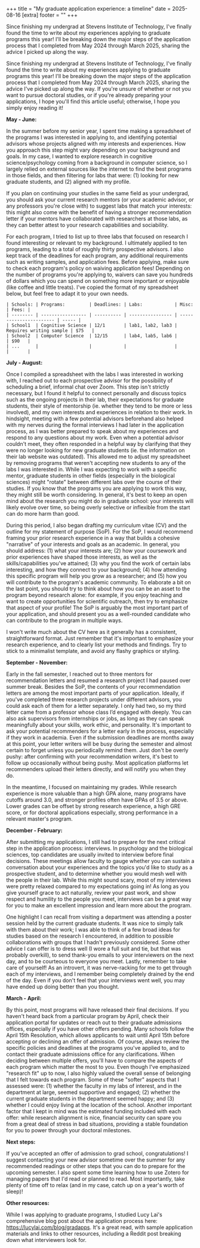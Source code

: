 +++
title = "My graduate application experience: a timeline"
date = 2025-08-16
[extra]
footer = ""
+++

Since finishing my undergrad at Stevens Institute of Technology, I've finally found the time to write about my experiences applying to graduate programs this year! I'll be breaking down the major steps of the application process that I completed from May 2024 through March 2025, sharing the advice I picked up along the way.

<!-- more -->

Since finishing my undergrad at Stevens Institute of Technology, I've finally found the time to write about my experiences applying to graduate programs this year! I'll be breaking down the major steps of the application process that I completed from May 2024 through March 2025, sharing the advice I've picked up along the way. If you're unsure of whether or not you want to pursue doctoral studies, or if you're already preparing your applications, I hope you'll find this article useful; otherwise, I hope you simply enjoy reading it!

**May - June:**

In the summer before my senior year, I spent time making a spreadsheet of the programs I was interested in applying to, and identifying potential advisors whose projects aligned with my interests and experiences. How you approach this step might vary depending on your background and goals. In my case, I wanted to explore research in cognitive science/psychology coming from a background in computer science, so I largely relied on external sources like the internet to find the best programs in those fields, and then filtering for labs that were: (1) looking for new graduate students, and (2) aligned with my profile.

If you plan on continuing your studies in the same field as your undergrad, you should ask your current research mentors (or your academic advisor, or any professors you're close with) to suggest labs that match your interests: this might also come with the benefit of having a stronger recommendation letter if your mentors have collaborated with researchers at those labs, as they can better attest to your research capabilities and sociability.

For each program, I tried to list up to three labs that focused on research I found interesting or relevant to my background. I ultimately applied to ten programs, leading to a total of roughly thirty prospective advisors. I also kept track of the deadlines for each program, any additional requirements such as writing samples, and application fees. Before applying, make sure to check each program's policy on waiving application fees! Depending on the number of programs you're applying to, waivers can save you hundreds of dollars which you can spend on something more important or enjoyable (like coffee and little treats). I've copied the format of my spreadsheet below, but feel free to adapt it to your own needs.

```
| Schools: | Programs:         | Deadlines: | Labs:            | Misc:                   | Fees: |
| -------- | ----------------- | ---------- | ---------------- | ----------------------- | ----- |
| School1  | Cognitive Science | 12/1       | lab1, lab2, lab3 | Requires writing sample | $75   |
| School2  | Computer Science  | 12/15      | lab4, lab5, lab6 |                         | $90   |
| ...      |                   |            |                  |                         |       |
```

**July - August:**

Once I compiled a spreadsheet with the labs I was interested in working with, I reached out to each prospective advisor for the possibility of scheduling a brief, informal chat over Zoom. This step isn't strictly necessary, but I found it helpful to connect personally and discuss topics such as the ongoing projects in their lab, their expectations for graduate students, their style of mentorship (ie. whether they tend to be more or less involved), and my own interests and experiences in relation to their work. In hindsight, meeting with a few potential advisors beforehand also helped with my nerves during the formal interviews I had later in the application process, as I was better prepared to speak about my experiences and respond to any questions about my work. Even when a potential advisor couldn't meet, they often responded in a helpful way by clarifying that they were no longer looking for new graduate students (ie. the information on their lab website was outdated). This allowed me to adjust my spreadsheet by removing programs that weren't accepting new students to any of the labs I was interested in. While I was expecting to work with a specific mentor, graduate students in other fields (especially in the biological sciences) might "rotate" between different labs over the course of their studies. If you know that the programs you are applying to work this way, they might still be worth considering. In general, it's best to keep an open mind about the research you might do in graduate school: your interests will likely evolve over time, so being overly selective or inflexible from the start can do more harm than good.

During this period, I also began drafting my curriculum vitae (CV) and the outline for my statement of purpose (SoP). For the SoP, I would recommend framing your prior research experience in a way that builds a cohesive "narrative" of your interests and goals as an academic. In general, you should address: (1) what your interests are; (2) how your coursework and prior experiences have shaped those interests, as well as the skills/capabilities you've attained; (3) why you find the work of certain labs interesting, and how they connect to your background; (4) how attending this specific program will help you grow as a researcher; and (5) how you will contribute to the program's academic community. To elaborate a bit on the last point, you should try to think about how you can be an asset to the program beyond research alone: for example, if you enjoy teaching and want to create opportunities for scientific outreach, then try to emphasize that aspect of your profile! The SoP is arguably the most important part of your application, and should present you as a well-rounded candidate who can contribute to the program in multiple ways.

I won't write much about the CV here as it generally has a consistent, straightforward format. Just remember that it's important to emphasize your research experience, and to clearly list your methods and findings. Try to stick to a minimalist template, and avoid any flashy graphics or styling.

**September - November:**

Early in the fall semester, I reached out to three mentors for recommendation letters and resumed a research project I had paused over summer break. Besides the SoP, the contents of your recommendation letters are among the most important parts of your application. Ideally, if you've completed three research projects under different advisors, you could ask each of them for a letter separately. I only had two, so my third letter came from a professor whose class I’d engaged with deeply. You can also ask supervisors from internships or jobs, as long as they can speak meaningfully about your skills, work ethic, and personality. It's important to ask your potential recommenders for a letter early in the process, especially if they work in academia. Even if the submission deadlines are months away at this point, your letter writers will be busy during the semester and almost certain to forget unless you periodically remind them. Just don't be overly pushy: after confirming with your recommendation writers, it's best to follow up occasionally without being pushy. Most application platforms let recommenders upload their letters directly, and will notify you when they do.

In the meantime, I focused on maintaining my grades. While research experience is more valuable than a high GPA alone, many programs have cutoffs around 3.0, and stronger profiles often have GPAs of 3.5 or above. Lower grades can be offset by strong research experience, a high GRE score, or for doctoral applications especially, strong performance in a relevant master's program.

**December - February:**

After submitting my applications, I still had to prepare for the next critical step in the application process: interviews. In psychology and the biological sciences, top candidates are usually invited to interview before final decisions. These meetings allow faculty to gauge whether you can sustain a conversation about your experiences and the topics you'd like to study as a prospective student, and to determine whether you would mesh well with the people in their lab. While this might sound scary, most of my interviews were pretty relaxed compared to my expectations going in! As long as you give yourself grace to act naturally, review your past work, and show respect and humility to the people you meet, interviews can be a great way for you to make an excellent impression and learn more about the program.

One highlight I can recall from visiting a department was attending a poster session held by the current graduate students. It was nice to simply talk with them about their work; I was able to think of a few broad ideas for studies based on the research I encountered, in addition to possible collaborations with groups that I hadn't previously considered. Some other advice I can offer is to dress well (I wore a full suit and tie, but that was probably overkill), to send thank-you emails to your interviewers on the next day, and to be courteous to everyone you meet. Lastly, remember to take care of yourself! As an introvert, it was nerve-racking for me to get through each of my interviews, and I remember being completely drained by the end of the day. Even if you don't feel that your interviews went well, you may have ended up doing better than you thought.

**March - April:**

By this point, most programs will have released their final decisions. If you haven't heard back from a particular program by April, check their application portal for updates or reach out to their graduate admissions offices, especially if you have other offers pending. Many schools follow the April 15th Resolution, which allows applicants to wait until April 15th before accepting or declining an offer of admission. Of course, always review the specific policies and deadlines at the programs you've applied to, and to contact their graduate admissions office for any clarifications. When deciding between multiple offers, you'll have to compare the aspects of each program which matter the most to you. Even though I've emphasized "research fit" up to now, I also highly valued the overall sense of belonging that I felt towards each program. Some of these "softer" aspects that I assessed were: (1) whether the faculty in my labs of interest, and in the department at large, seemed supportive and engaged; (2) whether the current graduate students in the department seemed happy; and (3) whether I could enjoy living at the location of the school. Another important factor that I kept in mind was the estimated funding included with each offer: while research alignment is nice, financial security can spare you from a great deal of stress in bad situations, providing a stable foundation for you to power through your doctoral milestones.

**Next steps:**

If you've accepted an offer of admission to grad school, congratulations! I suggest contacting your new advisor sometime over the summer for any recommended readings or other steps that you can do to prepare for the upcoming semester. I also spent some time learning how to use Zotero for managing papers that I'd read or planned to read. Most importantly, take plenty of time off to relax (and in my case, catch up on a year's worth of sleep)!

**Other resources:**

While I was applying to graduate programs, I studied Lucy Lai's comprehensive blog post about the application process here: <https://lucylai.com/blog/gradapps>. It's a great read, with sample application materials and links to other resources, including a Reddit post breaking down what interviewers look for.
